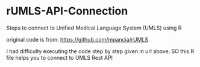 # rUMLS-API-Connection
Steps to connect to Unified Medical Language System (UMLS) using R

original code is from:
https://github.com/mpancia/rUMLS

I had difficulty executing the code step by step given in url above.
SO this R file helps you to connect to UMLS Rest API 
